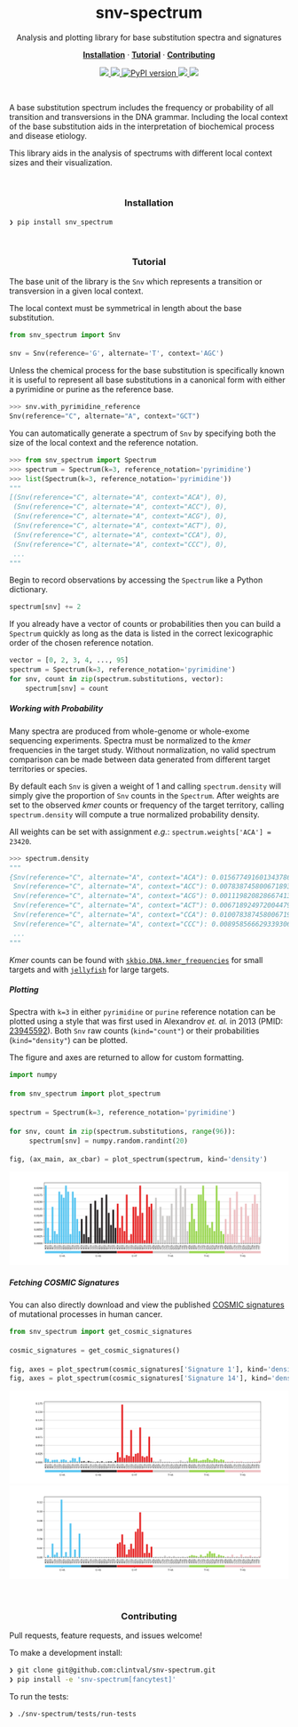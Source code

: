 <h1 align="center">snv-spectrum</h2>

<p align="center">Analysis and plotting library for base substitution spectra and signatures</p>

<p align="center">
  <a href="#installation"><strong>Installation</strong></a>
  ·
  <a href="#tutorial"><strong>Tutorial</strong></a>
  ·
  <a href="#contributing"><strong>Contributing</strong></a>
</p>

<p align="center">
  <a href="https://travis-ci.org/clintval/snv-spectrum">
    <img src="https://travis-ci.org/clintval/snv-spectrum.svg?branch=master"></img>
  </a>

  <a href="https://codecov.io/gh/clintval/snv-spectrum">
    <img src="https://codecov.io/gh/clintval/snv-spectrum/branch/master/graph/badge.svg"></img>
  </a>

  <a href="https://badge.fury.io/py/snv_spectrum">
    <img src="https://badge.fury.io/py/snv_spectrum.svg" alt="PyPI version"></img>
  </a>

  <a href="https://github.com/clintval/snv-spectrum/issues">
    <img src="https://img.shields.io/github/issues/clintval/snv-spectrum.svg"></img>
  </a>

  <a href="https://github.com/clintval/snv-spectrum/blob/master/LICENSE">
    <img src="https://img.shields.io/github/license/clintval/snv-spectrum.svg"></img>
  </a>
</p>

<br>

A base substitution spectrum includes the frequency or probability of all transition and transversions in the DNA grammar. Including the local context of the base substitution aids in the interpretation of biochemical process and disease etiology.

This library aids in the analysis of spectrums with different local context sizes and their visualization.

<br>

<h3 align="center">Installation</h3>

```
❯ pip install snv_spectrum
```

<br>

<h3 align="center">Tutorial</h3>

The base unit of the library is the `Snv` which represents a transition or transversion in a given local context.

The local context must be symmetrical in length about the base substitution.

```python
from snv_spectrum import Snv

snv = Snv(reference='G', alternate='T', context='AGC')
```

Unless the chemical process for the base substitution is specifically known it is useful to represent all base substitutions in a canonical form with either a pyrimidine or purine as the reference base.

```python
>>> snv.with_pyrimidine_reference
Snv(reference="C", alternate="A", context="GCT")
```

You can automatically generate a spectrum of `Snv` by specifying both the size of the local context and the reference notation.

```python
>>> from snv_spectrum import Spectrum
>>> spectrum = Spectrum(k=3, reference_notation='pyrimidine')
>>> list(Spectrum(k=3, reference_notation='pyrimidine'))
"""
[(Snv(reference="C", alternate="A", context="ACA"), 0),
 (Snv(reference="C", alternate="A", context="ACC"), 0),
 (Snv(reference="C", alternate="A", context="ACG"), 0),
 (Snv(reference="C", alternate="A", context="ACT"), 0),
 (Snv(reference="C", alternate="A", context="CCA"), 0),
 (Snv(reference="C", alternate="A", context="CCC"), 0),
 ...
"""
```

Begin to record observations by accessing the `Spectrum` like a Python dictionary.

```python
spectrum[snv] += 2
```

If you already have a vector of counts or probabilities then you can build a `Spectrum` quickly as long as the data is listed in the correct lexicographic order of the chosen reference notation.

```python
vector = [0, 2, 3, 4, ..., 95]
spectrum = Spectrum(k=3, reference_notation='pyrimidine')
for snv, count in zip(spectrum.substitutions, vector):
    spectrum[snv] = count
```

##### Working with Probability

Many spectra are produced from whole-genome or whole-exome sequencing experiments. Spectra must be normalized to the _kmer_ frequencies in the target study. Without normalization, no valid spectrum comparison can be made between data generated from different target territories or species.

By default each `Snv` is given a weight of 1 and calling `spectrum.density` will simply give the proportion of `Snv` counts in the `Spectrum`. After weights are set to the observed _kmer_ counts or frequency of the target territory, calling `spectrum.density` will compute a true normalized probability density.

All weights can be set with assignment _e.g._: `spectrum.weights['ACA'] = 23420`.

```python
>>> spectrum.density
"""
{Snv(reference="C", alternate="A", context="ACA"): 0.015677491601343786,
 Snv(reference="C", alternate="A", context="ACC"): 0.007838745800671893,
 Snv(reference="C", alternate="A", context="ACG"): 0.0011198208286674132,
 Snv(reference="C", alternate="A", context="ACT"): 0.006718924972004479,
 Snv(reference="C", alternate="A", context="CCA"): 0.010078387458006719,
 Snv(reference="C", alternate="A", context="CCC"): 0.008958566629339306,
 ...
"""
```

_Kmer_ counts can be found with [`skbio.DNA.kmer_frequencies`](http://scikit-bio.org/docs/latest/generated/skbio.sequence.DNA.kmer_frequencies.html) for small targets and with [`jellyfish`](http://www.genome.umd.edu/jellyfish.html) for large targets.

##### Plotting

Spectra with `k=3` in either `pyrimidine` or `purine` reference notation can be plotted using a style that was first used in Alexandrov _et. al._  in 2013 (PMID: [23945592](https://www.ncbi.nlm.nih.gov/pubmed/23945592)). Both `Snv` raw counts (`kind="count"`) or their probabilities (`kind="density"`) can be plotted.

The figure and axes are returned to allow for custom formatting.

```python
import numpy

from snv_spectrum import plot_spectrum

spectrum = Spectrum(k=3, reference_notation='pyrimidine')

for snv, count in zip(spectrum.substitutions, range(96)):
     spectrum[snv] = numpy.random.randint(20)

fig, (ax_main, ax_cbar) = plot_spectrum(spectrum, kind='density')
```

![Demo Plot Random][demo-plot-random]

##### Fetching COSMIC Signatures

You can also directly download and view the published [COSMIC signatures](http://cancer.sanger.ac.uk/cosmic/signatures) of mutational processes in human cancer.

```python
from snv_spectrum import get_cosmic_signatures

cosmic_signatures = get_cosmic_signatures()

fig, axes = plot_spectrum(cosmic_signatures['Signature 1'], kind='density')
fig, axes = plot_spectrum(cosmic_signatures['Signature 14'], kind='density')
```
![Signature 1][signature-1]
![Signature 14][signature-14]

<br>

<h3 align="center">Contributing</h3>

Pull requests, feature requests, and issues welcome!

To make a development install:

```bash
❯ git clone git@github.com:clintval/snv-spectrum.git
❯ pip install -e 'snv-spectrum[fancytest]'
```

To run the tests:

```bash
❯ ./snv-spectrum/tests/run-tests
```

[demo-plot-random]: docs/img/demo-plot-random.png "Demo Plot Random"
[signature-1]: docs/img/signature-1.png "Signature 1"
[signature-14]: docs/img/signature-14.png "Signature 14"
